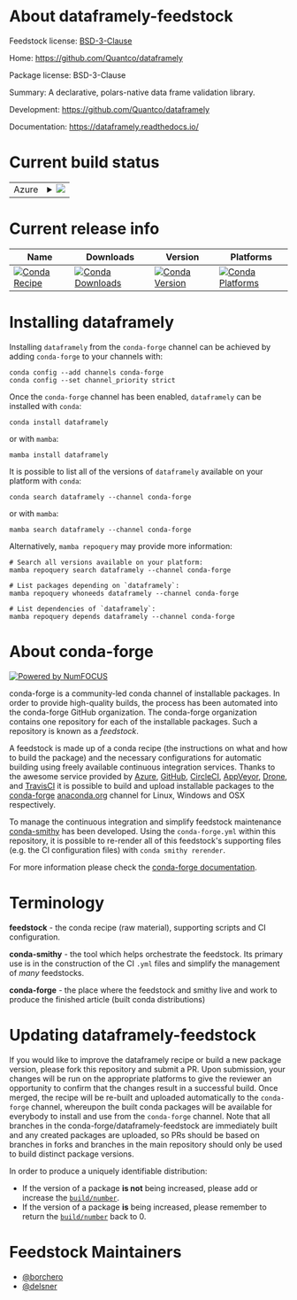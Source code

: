 About dataframely-feedstock
===========================

Feedstock license: [BSD-3-Clause](https://github.com/conda-forge/dataframely-feedstock/blob/main/LICENSE.txt)

Home: https://github.com/Quantco/dataframely

Package license: BSD-3-Clause

Summary: A declarative, polars-native data frame validation library.

Development: https://github.com/Quantco/dataframely

Documentation: https://dataframely.readthedocs.io/

Current build status
====================


<table>
    
  <tr>
    <td>Azure</td>
    <td>
      <details>
        <summary>
          <a href="https://dev.azure.com/conda-forge/feedstock-builds/_build/latest?definitionId=25444&branchName=main">
            <img src="https://dev.azure.com/conda-forge/feedstock-builds/_apis/build/status/dataframely-feedstock?branchName=main">
          </a>
        </summary>
        <table>
          <thead><tr><th>Variant</th><th>Status</th></tr></thead>
          <tbody><tr>
              <td>linux_64_python3.10.____cpython</td>
              <td>
                <a href="https://dev.azure.com/conda-forge/feedstock-builds/_build/latest?definitionId=25444&branchName=main">
                  <img src="https://dev.azure.com/conda-forge/feedstock-builds/_apis/build/status/dataframely-feedstock?branchName=main&jobName=linux&configuration=linux%20linux_64_python3.10.____cpython" alt="variant">
                </a>
              </td>
            </tr><tr>
              <td>linux_aarch64_python3.10.____cpython</td>
              <td>
                <a href="https://dev.azure.com/conda-forge/feedstock-builds/_build/latest?definitionId=25444&branchName=main">
                  <img src="https://dev.azure.com/conda-forge/feedstock-builds/_apis/build/status/dataframely-feedstock?branchName=main&jobName=linux&configuration=linux%20linux_aarch64_python3.10.____cpython" alt="variant">
                </a>
              </td>
            </tr><tr>
              <td>osx_64_python3.10.____cpython</td>
              <td>
                <a href="https://dev.azure.com/conda-forge/feedstock-builds/_build/latest?definitionId=25444&branchName=main">
                  <img src="https://dev.azure.com/conda-forge/feedstock-builds/_apis/build/status/dataframely-feedstock?branchName=main&jobName=osx&configuration=osx%20osx_64_python3.10.____cpython" alt="variant">
                </a>
              </td>
            </tr><tr>
              <td>osx_arm64_python3.10.____cpython</td>
              <td>
                <a href="https://dev.azure.com/conda-forge/feedstock-builds/_build/latest?definitionId=25444&branchName=main">
                  <img src="https://dev.azure.com/conda-forge/feedstock-builds/_apis/build/status/dataframely-feedstock?branchName=main&jobName=osx&configuration=osx%20osx_arm64_python3.10.____cpython" alt="variant">
                </a>
              </td>
            </tr><tr>
              <td>win_64_python3.10.____cpython</td>
              <td>
                <a href="https://dev.azure.com/conda-forge/feedstock-builds/_build/latest?definitionId=25444&branchName=main">
                  <img src="https://dev.azure.com/conda-forge/feedstock-builds/_apis/build/status/dataframely-feedstock?branchName=main&jobName=win&configuration=win%20win_64_python3.10.____cpython" alt="variant">
                </a>
              </td>
            </tr>
          </tbody>
        </table>
      </details>
    </td>
  </tr>
</table>

Current release info
====================

| Name | Downloads | Version | Platforms |
| --- | --- | --- | --- |
| [![Conda Recipe](https://img.shields.io/badge/recipe-dataframely-green.svg)](https://anaconda.org/conda-forge/dataframely) | [![Conda Downloads](https://img.shields.io/conda/dn/conda-forge/dataframely.svg)](https://anaconda.org/conda-forge/dataframely) | [![Conda Version](https://img.shields.io/conda/vn/conda-forge/dataframely.svg)](https://anaconda.org/conda-forge/dataframely) | [![Conda Platforms](https://img.shields.io/conda/pn/conda-forge/dataframely.svg)](https://anaconda.org/conda-forge/dataframely) |

Installing dataframely
======================

Installing `dataframely` from the `conda-forge` channel can be achieved by adding `conda-forge` to your channels with:

```
conda config --add channels conda-forge
conda config --set channel_priority strict
```

Once the `conda-forge` channel has been enabled, `dataframely` can be installed with `conda`:

```
conda install dataframely
```

or with `mamba`:

```
mamba install dataframely
```

It is possible to list all of the versions of `dataframely` available on your platform with `conda`:

```
conda search dataframely --channel conda-forge
```

or with `mamba`:

```
mamba search dataframely --channel conda-forge
```

Alternatively, `mamba repoquery` may provide more information:

```
# Search all versions available on your platform:
mamba repoquery search dataframely --channel conda-forge

# List packages depending on `dataframely`:
mamba repoquery whoneeds dataframely --channel conda-forge

# List dependencies of `dataframely`:
mamba repoquery depends dataframely --channel conda-forge
```


About conda-forge
=================

[![Powered by
NumFOCUS](https://img.shields.io/badge/powered%20by-NumFOCUS-orange.svg?style=flat&colorA=E1523D&colorB=007D8A)](https://numfocus.org)

conda-forge is a community-led conda channel of installable packages.
In order to provide high-quality builds, the process has been automated into the
conda-forge GitHub organization. The conda-forge organization contains one repository
for each of the installable packages. Such a repository is known as a *feedstock*.

A feedstock is made up of a conda recipe (the instructions on what and how to build
the package) and the necessary configurations for automatic building using freely
available continuous integration services. Thanks to the awesome service provided by
[Azure](https://azure.microsoft.com/en-us/services/devops/), [GitHub](https://github.com/),
[CircleCI](https://circleci.com/), [AppVeyor](https://www.appveyor.com/),
[Drone](https://cloud.drone.io/welcome), and [TravisCI](https://travis-ci.com/)
it is possible to build and upload installable packages to the
[conda-forge](https://anaconda.org/conda-forge) [anaconda.org](https://anaconda.org/)
channel for Linux, Windows and OSX respectively.

To manage the continuous integration and simplify feedstock maintenance
[conda-smithy](https://github.com/conda-forge/conda-smithy) has been developed.
Using the ``conda-forge.yml`` within this repository, it is possible to re-render all of
this feedstock's supporting files (e.g. the CI configuration files) with ``conda smithy rerender``.

For more information please check the [conda-forge documentation](https://conda-forge.org/docs/).

Terminology
===========

**feedstock** - the conda recipe (raw material), supporting scripts and CI configuration.

**conda-smithy** - the tool which helps orchestrate the feedstock.
                   Its primary use is in the construction of the CI ``.yml`` files
                   and simplify the management of *many* feedstocks.

**conda-forge** - the place where the feedstock and smithy live and work to
                  produce the finished article (built conda distributions)


Updating dataframely-feedstock
==============================

If you would like to improve the dataframely recipe or build a new
package version, please fork this repository and submit a PR. Upon submission,
your changes will be run on the appropriate platforms to give the reviewer an
opportunity to confirm that the changes result in a successful build. Once
merged, the recipe will be re-built and uploaded automatically to the
`conda-forge` channel, whereupon the built conda packages will be available for
everybody to install and use from the `conda-forge` channel.
Note that all branches in the conda-forge/dataframely-feedstock are
immediately built and any created packages are uploaded, so PRs should be based
on branches in forks and branches in the main repository should only be used to
build distinct package versions.

In order to produce a uniquely identifiable distribution:
 * If the version of a package **is not** being increased, please add or increase
   the [``build/number``](https://docs.conda.io/projects/conda-build/en/latest/resources/define-metadata.html#build-number-and-string).
 * If the version of a package **is** being increased, please remember to return
   the [``build/number``](https://docs.conda.io/projects/conda-build/en/latest/resources/define-metadata.html#build-number-and-string)
   back to 0.

Feedstock Maintainers
=====================

* [@borchero](https://github.com/borchero/)
* [@delsner](https://github.com/delsner/)


<!-- dummy commit to enable rerendering -->

